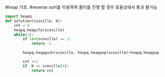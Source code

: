 #heap 기초. 
#reverse sort를 이용하여 풀이를 진행 할 경우 효율성에서 통과 불가능 

```python
import heapq
def solution(scoville, K):
    cnt = 0
    heapq.heapify(scoville)  
    while(1):
        if len(scoville) == 1:
            return -1
        
        heapq.heappush(scoville, heapq.heappop(scoville)+heapq.heappop(scoville)*2)

        cnt +=1
        if  K <= scoville[0]:
            return cnt
```
